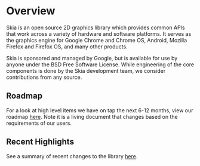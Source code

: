 Overview
========
Skia is an open source 2D graphics library which provides common APIs that work
across a variety of hardware and software platforms.  It serves as the graphics
engine for Google Chrome and Chrome OS, Android, Mozilla Firefox and Firefox
OS, and many other products.

Skia is sponsored and managed by Google, but is available for use by anyone
under the BSD Free Software License.  While engineering of the core components
is done by the Skia development team, we consider contributions from any
source.

Roadmap
-------
For a look at high level items we have on tap the next 6-12 months, view our
roadmap [here](https://docs.google.com/a/skia.org/document/d/1cjB8QBB6orRtvpDn2MHAr95K8I0QvVgyJfUq5zGjf1M).
Note it is a living document that changes based on the requirements of our users.

Recent Highlights
-----------------
See a summary of recent changes to the library [here](https://docs.google.com/a/skia.org/document/d/1Q4-YN8wDY9Q3L7gkqOJmmCLM73dj3tr9epUHL1vMZm4).

